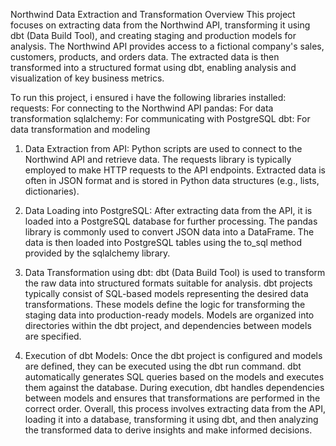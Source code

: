 Northwind Data Extraction and Transformation
Overview
This project focuses on extracting data from the Northwind API, transforming it using dbt (Data Build Tool), and creating staging and production models for analysis.
The Northwind API provides access to a fictional company's sales, customers, products, and orders data. The extracted data is then transformed into a structured format using dbt, 
enabling analysis and visualization of key business metrics.

To run this project, i ensured i have the following libraries installed:
requests: For connecting to the Northwind API
pandas: For data transformation
sqlalchemy: For communicating with PostgreSQL
dbt: For data transformation and modeling

1. Data Extraction from API:
Python scripts are used to connect to the Northwind API and retrieve data.
The requests library is typically employed to make HTTP requests to the API endpoints.
Extracted data is often in JSON format and is stored in Python data structures (e.g., lists, dictionaries).

2. Data Loading into PostgreSQL:
After extracting data from the API, it is loaded into a PostgreSQL database for further processing.
The pandas library is commonly used to convert JSON data into a DataFrame.
The data is then loaded into PostgreSQL tables using the to_sql method provided by the sqlalchemy library.

3. Data Transformation using dbt:
dbt (Data Build Tool) is used to transform the raw data into structured formats suitable for analysis.
dbt projects typically consist of SQL-based models representing the desired data transformations.
These models define the logic for transforming the staging data into production-ready models.
Models are organized into directories within the dbt project, and dependencies between models are specified.

4. Execution of dbt Models:
Once the dbt project is configured and models are defined, they can be executed using the dbt run command.
dbt automatically generates SQL queries based on the models and executes them against the database.
During execution, dbt handles dependencies between models and ensures that transformations are performed in the correct order.
Overall, this process involves extracting data from the API, loading it into a database, transforming it using dbt, and then analyzing
 the transformed data to derive insights and make informed decisions.

